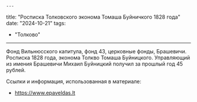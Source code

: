     ---
title: "Росписка Толковского эконома Томаша Буйничкого 1828 года"
date: "2024-10-21"
tags:
  - "Толково"
---

Фонд Вильнюсского капитула, фонд 43, церковные фонды, Брашевичи.
Росписка 1828 года, эконома Толкво Томаша Буйницкого.
Управляющий из имения Брашевичи Михаил Буйницкий получил за прошлый год 45 рублей.



Ссылки и информация, использованная в материале:
- https://www.epaveldas.lt
